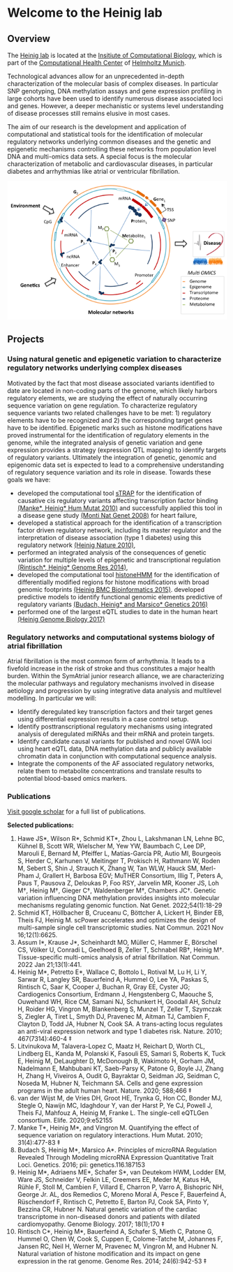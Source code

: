 # Welcome to the Heinig lab

## Overview

The [Heinig lab](https://www.helmholtz-munich.de/icb/research/groups/genetic-and-epigenetic-gene-regulation/projects/index.html) is located at the [Insitiute of Computational Biology](https://comp.bio), which is part of the [Computational Health Center](https://www.helmholtz-munich.de/computational-health-center/) of [Helmholtz Munich](https://www.helmholtz-munich.de/).

Technological advances allow for an unprecedented in-depth characterization of the molecular basis of complex diseases. In particular SNP genotyping, DNA methylation assays and gene expression profiling in large cohorts have been used to identify numerous disease associated loci and genes. However, a deeper mechanistic or systems level understanding of disease processes still remains elusive in most cases.

The aim of our research is the development and application of computational and statistical tools for the identification of molecular regulatory networks underlying common diseases and the genetic and epigenetic mechanisms controlling these networks from population level DNA and multi-omics data sets. A special focus is the molecular characterization of metabolic and cardiovascular diseases, in particular diabetes and arrhythmias like atrial or ventricular fibrillation.

![Using regulatory networks to understand complex traits](img/group_scheme_crop.png)

## Projects

### Using natural genetic and epigenetic variation to characterize regulatory networks underlying complex diseases

Motivated by the fact that most disease associated variants identified to date are located in non-coding parts of the genome, which likely harbors regulatory elements, we are studying the effect of naturally occurring sequence variation on gene regulation. To characterize regulatory sequence variants two related challenges have to be met: 1) regulatory elements have to be recognized and 2) the corresponding target genes have to be identified. Epigenetic marks such as histone modifications have proved instrumental for the identification of regulatory elements in the genome, while the integrated analysis of genetic variation and gene expression provides a strategy (expression QTL mapping) to identify targets of regulatory variants. Ultimately the integration of genetic, genomic and epigenomic data set is expected to lead to a comprehensive understanding of regulatory sequence variation and its role in disease. Towards these goals we have:

- developed the computational tool [sTRAP](http://trap.molgen.mpg.de/cgi-bin/home.cgi) for the identification of causative cis regulatory variants affecting transcription factor binding [(Manke*, Heinig* Hum Mutat 2010)](https://pubmed.ncbi.nlm.nih.gov/20127973/) and successfully applied this tool in a disease gene study [(Monti Nat Genet 2008)](https://pubmed.ncbi.nlm.nih.gov/18443590/) for heart failure,
- developed a statistical approach for the identification of a transcription factor driven regulatory network, including its master regulator and the interpretation of disease association (type 1 diabetes) using this regulatory network [(Heinig Nature 2010)](https://pubmed.ncbi.nlm.nih.gov/20827270/),
- performed an integrated analysis of the consequences of genetic variation for multiple levels of epigenetic and transcriptional regulation [(Rintisch*, Heinig* Genome Res 2014)](https://pubmed.ncbi.nlm.nih.gov/24793478/),
- developed the computational tool [histoneHMM](https://github.com/matthiasheinig/histoneHMM) for the identification of differentially modified regions for histone modifications with broad genomic footprints [(Heinig BMC Bioinformatics 2015)](https://pubmed.ncbi.nlm.nih.gov/25884684/).
 developed predictive models to identify functional genomic elements predictive of regulatory variants [(Budach, Heinig* and Marsico* Genetics 2016)](https://academic.oup.com/genetics/article/203/4/1629/6065860)
- performed one of the largest eQTL studies to date in the human heart [(Heinig Genome Biology 2017)](https://genomebiology.biomedcentral.com/articles/10.1186/s13059-017-1286-z)

### Regulatory networks and computational systems biology of atrial fibrillation

Atrial fibrillation is the most common form of arrhythmia. It leads to a fivefold increase in the risk of stroke and thus constitutes a major health burden. Within the SymAtrial junior research alliance, we are characterizing the molecular pathways and regulatory mechanisms involved in disease aetiology and progression by using integrative data analysis and multilevel modelling. In particular we will:

- Identify deregulated key transcription factors and their target genes using differential expression results in a case control setup.
- Identify posttranscriptional regulatory mechanisms using integrated analysis of deregulated miRNAs and their mRNA and protein targets. 
- Identify candidate causal variants for published and novel GWA loci using heart eQTL data, DNA methylation data and publicly available chromatin data in conjunction with computational sequence analysis.
- Integrate the components of the AF associated regulatory networks, relate them to metabolite concentrations and translate results to potential blood-based omics markers.

### Publications

[Visit google scholar](https://scholar.google.com/citations?user=Is48SCoAAAAJ&hl=en) for a full list of publications.

**Selected publications:**
1. Hawe JS*, Wilson R*, Schmid KT*, Zhou L, Lakshmanan LN, Lehne BC, Kühnel B, Scott WR, Wielscher M, Yew YW, Baumbach C, Lee DP, Marouli E, Bernard M, Pfeiffer L, Matías-García PR, Autio MI, Bourgeois S, Herder C, Karhunen V, Meitinger T, Prokisch H, Rathmann W, Roden M, Sebert S, Shin J, Strauch K, Zhang W, Tan WLW, Hauck SM, Merl-Pham J, Grallert H, Barbosa EGV; MuTHER Consortium, Illig T, Peters A, Paus T, Pausova Z, Deloukas P, Foo RSY, Jarvelin MR, Kooner JS, Loh M†, Heinig M†, Gieger C†, Waldenberger M†, Chambers JC†. Genetic variation influencing DNA methylation provides insights into molecular mechanisms regulating genomic function. Nat Genet. 2022;54(1):18-29
2. Schmid KT, Höllbacher B, Cruceanu C, Böttcher A, Lickert H, Binder EB, Theis FJ, Heinig M. scPower accelerates and optimizes the design of multi-sample single cell transcriptomic studies. Nat Commun. 2021 Nov 16;12(1):6625.
3. Assum I*, Krause J*, Scheinhardt MO, Müller C, Hammer E, Börschel CS, Völker U, Conradi L, Geelhoed B, Zeller T, Schnabel RB†, Heinig M†. Tissue-specific multi-omics analysis of atrial fibrillation. Nat Commun. 2022 Jan 21;13(1):441. 
4. Heinig M*, Petretto E*, Wallace C, Bottolo L, Rotival M, Lu H, Li Y, Sarwar R, Langley SR, Bauerfeind A, Hummel O, Lee YA, Paskas S, Rintisch C, Saar K, Cooper J, Buchan R, Gray EE, Cyster JG; Cardiogenics Consortium, Erdmann J, Hengstenberg C, Maouche S, Ouwehand WH, Rice CM, Samani NJ, Schunkert H, Goodall AH, Schulz H, Roider HG, Vingron M, Blankenberg S, Munzel T, Zeller T, Szymczak S, Ziegler A, Tiret L, Smyth DJ, Pravenec M, Aitman TJ, Cambien F, Clayton D, Todd JA, Hubner N, Cook SA. A trans-acting locus regulates an anti-viral expression network and type 1 diabetes risk. Nature. 2010; 467(7314):460-4 ‡
5. Litvinukova M, Talavera-Lopez C, Maatz H, Reichart D, Worth CL, Lindberg EL, Kanda M, Polanski K, Fasouli ES, Samari S, Roberts K, Tuck E, ​Heinig M​, DeLaughter D, McDonough B, Wakimoto H, Gorham JM, Nadelmann E, Mahbubani KT, Saeb-Parsy K, Patone G, Boyle JJ, Zhang H, Zhang H, Viveiros A, Oudit G, Bayraktar O, Seidman JG, Seidman C, Noseda M, Hubner N, Teichmann SA. Cells and gene expression programs in the adult human heart. Nature. 2020; 588;466 ‡
6. van der Wijst M, de Vries DH, Groot HE, Trynka G, Hon CC, Bonder MJ, Stegle O, Nawijn MC, Idaghdour Y, van der Harst P, Ye CJ, Powell J, Theis FJ, Mahfouz A, ​Heinig M​, Franke L. The single-cell eQTLGen consortium. ​Elife​. 2020;9:e52155
7. Manke T*, Heinig M*, and Vingron M. Quantifying the effect of sequence variation on regulatory interactions. Hum Mutat. 2010; 31(4):477-83  ‡
8. Budach S, Heinig M*, Marsico A*. Principles of microRNA Regulation Revealed Through Modeling microRNA Expression Quantitative Trait Loci. Genetics. 2016; pii: genetics.116.187153
9. Heinig M*, Adriaens ME*, Schafer S*, van Deutekom HWM, Lodder EM, Ware JS, Schneider V, Felkin LE, Creemers EE, Meder M, Katus HA, Rühle F, Stoll M, Cambien F, Villard E, Charron P, Varro A, Bishopric NH, George Jr. AL, dos Remedios C, Moreno Moral A, Pesce F, Bauerfeind A, Rüschendorf F, Rintisch C, Petretto E, Barton PJ, Cook SA, Pinto Y, Bezzina CR, Hubner N. Natural genetic variation of the cardiac transcriptome in non-diseased donors and patients with dilated cardiomyopathy. Genome Biology. 2017; 18(1);170 ‡
10. Rintisch C*, Heinig M*, Bauerfeind A, Schafer S, Mieth C, Patone G, Hummel O, Chen W, Cook S, Cuppen E, Colome-Tatche M, Johannes F, Jansen RC, Neil H, Werner M, Pravenec M, Vingron M, and Hubner N. Natural variation of histone modification and its impact on gene expression in the rat genome. Genome Res. 2014; 24(6):942-53 ‡

